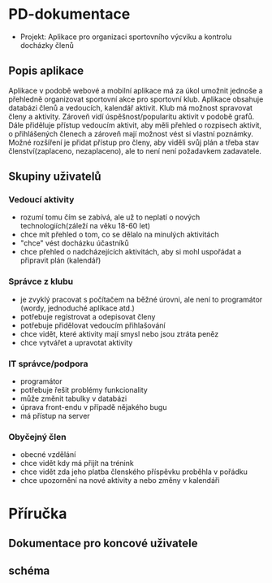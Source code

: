 # PD-dokumentace
* Projekt: Aplikace pro organizaci sportovního výcviku a kontrolu docházky členů

## Popis aplikace
Aplikace v podobě webové a mobilní aplikace má za úkol umožnit jednoše a přehledně organizovat sportovní akce pro sportovní klub. Aplikace obsahuje databázi členů a vedoucích, kalendář aktivit. 
Klub má možnost spravovat členy a aktivity. Zároveň vidí úspěšnost/popularitu aktivit v podobě grafů. Dále přiděluje přístup vedoucím aktivit, aby měli přehled o rozpisech aktivit, o přihlášených členech a zároveň mají možnost vést si vlastní poznámky. Možné rozšíření je přidat přístup pro členy, aby viděli svůj plán a třeba stav členství(zaplaceno, nezaplaceno), ale to není není požadavkem zadavatele.

## Skupiny uživatelů
### Vedoucí aktivity
- rozumí tomu čím se zabívá, ale už to neplatí o nových technologiích(záleží na věku 18-60 let)
- chce mít přehled o tom, co se dělalo na minulých aktivitách
- "chce" vést docházku účastníků
- chce přehled o nadcházejících aktivitách, aby si mohl uspořádat a připravit plán (kalendář)
### Správce z klubu
- je zvyklý pracovat s počítačem na běžné úrovni, ale není to programátor (wordy, jednoduché aplikace atd.)
- potřebuje registrovat a odepisovat členy
- potřebuje přidělovat vedoucím přihlašování
- chce vidět, které aktivity mají smysl nebo jsou ztráta peněz
- chce vytvářet a upravotat aktivity
### IT správce/podpora
- programátor
- potřebuje řešit problémy funkcionality
- může změnit tabulky v databázi
- úprava front-endu v případě nějakého bugu
- má přístup na server
### Obyčejný člen
- obecné vzdělání
- chce vidět kdy má přijít na trénink
- chce vidět zda jeho platba členského příspěvku proběhla v pořádku
- chce upozornění na nové aktivity a nebo změny v kalendáři

<h1>Příručka</h1>
<h2>Dokumentace pro koncové uživatele</h2>

<h2>schéma</h2

